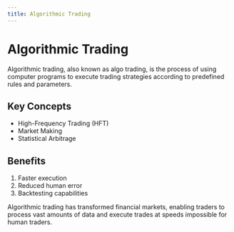 ```yaml
---
title: Algorithmic Trading
---
```


# Algorithmic Trading

Algorithmic trading, also known as algo trading, is the process of using computer programs to execute trading strategies according to predefined rules and parameters.

## Key Concepts

- High-Frequency Trading (HFT)
- Market Making
- Statistical Arbitrage

## Benefits

1. Faster execution
2. Reduced human error
3. Backtesting capabilities

Algorithmic trading has transformed financial markets, enabling traders to process vast amounts of data and execute trades at speeds impossible for human traders.
